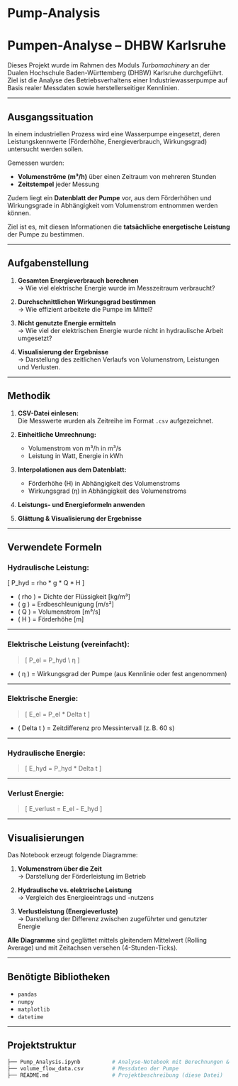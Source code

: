 # Pump-Analysis
# Pumpen-Analyse – DHBW Karlsruhe

Dieses Projekt wurde im Rahmen des Moduls *Turbomachinery* an der Dualen Hochschule Baden-Württemberg (DHBW) Karlsruhe durchgeführt. Ziel ist die Analyse des Betriebsverhaltens einer Industriewasserpumpe auf Basis realer Messdaten sowie herstellerseitiger Kennlinien.

---

## Ausgangssituation

In einem industriellen Prozess wird eine Wasserpumpe eingesetzt, deren Leistungskennwerte (Förderhöhe, Energieverbrauch, Wirkungsgrad) untersucht werden sollen. 

Gemessen wurden:
- **Volumenströme (m³/h)** über einen Zeitraum von mehreren Stunden
- **Zeitstempel** jeder Messung

Zudem liegt ein **Datenblatt der Pumpe** vor, aus dem Förderhöhen und Wirkungsgrade in Abhängigkeit vom Volumenstrom entnommen werden können.  

Ziel ist es, mit diesen Informationen die **tatsächliche energetische Leistung** der Pumpe zu bestimmen.

---

## Aufgabenstellung

1. **Gesamten Energieverbrauch berechnen**  
   → Wie viel elektrische Energie wurde im Messzeitraum verbraucht?

2. **Durchschnittlichen Wirkungsgrad bestimmen**  
   → Wie effizient arbeitete die Pumpe im Mittel?

3. **Nicht genutzte Energie ermitteln**  
   → Wie viel der elektrischen Energie wurde nicht in hydraulische Arbeit umgesetzt?

4. **Visualisierung der Ergebnisse**  
   → Darstellung des zeitlichen Verlaufs von Volumenstrom, Leistungen und Verlusten.

---

## Methodik

1. **CSV-Datei einlesen:**  
   Die Messwerte wurden als Zeitreihe im Format `.csv` aufgezeichnet.

2. **Einheitliche Umrechnung:**  
   - Volumenstrom von m³/h in m³/s
   - Leistung in Watt, Energie in kWh

3. **Interpolationen aus dem Datenblatt:**  
   - Förderhöhe (H) in Abhängigkeit des Volumenstroms
   - Wirkungsgrad (η) in Abhängigkeit des Volumenstroms

4. **Leistungs- und Energieformeln anwenden**

5. **Glättung & Visualisierung der Ergebnisse**

---

## Verwendete Formeln

### Hydraulische Leistung:
\[
   P_hyd = rho * g * Q * H
\]
 
- \( rho ) = Dichte der Flüssigkeit [kg/m³]  
- \( g ) = Erdbeschleunigung [m/s²]  
- \( Q ) = Volumenstrom [m³/s]  
- \( H ) = Förderhöhe [m]

---

### Elektrische Leistung (vereinfacht):

> \[
P_el = P_hyd \ η
\]

- \( η ) = Wirkungsgrad der Pumpe (aus Kennlinie oder fest angenommen)

---

### Elektrische Energie:

> \[
E_el = P_el * Delta t
\]

- ( Delta t ) = Zeitdifferenz pro Messintervall (z. B. 60 s)

---

### Hydraulische Energie:

> \[
E_hyd = P_hyd * Delta t
\]

---

### Verlust Energie:

> \[
E_verlust = E_el - E_hyd
\]

---



## Visualisierungen

Das Notebook erzeugt folgende Diagramme:

1. **Volumenstrom über die Zeit**  
   → Darstellung der Förderleistung im Betrieb

2. **Hydraulische vs. elektrische Leistung**  
   → Vergleich des Energieeintrags und -nutzens

3. **Verlustleistung (Energieverluste)**  
   → Darstellung der Differenz zwischen zugeführter und genutzter Energie

**Alle Diagramme** sind geglättet mittels gleitendem Mittelwert (Rolling Average) und mit Zeitachsen versehen (4-Stunden-Ticks).

---

## Benötigte Bibliotheken

- `pandas`
- `numpy`
- `matplotlib`
- `datetime`

---

## Projektstruktur

```bash
├── Pump_Analysis.ipynb          # Analyse-Notebook mit Berechnungen & Plots
├── volume_flow_data.csv         # Messdaten der Pumpe
├── README.md                    # Projektbeschreibung (diese Datei)
